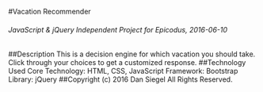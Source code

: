 #Vacation Recommender
###### JavaScript & jQuery Independent Project for Epicodus, 2016-06-10
##Description
This is a decision engine for which vacation you should take. Click through your choices to get a customized response.
##Technology Used
Core Technology: HTML, CSS, JavaScript
Framework: Bootstrap
Library: jQuery
##Copyright (c) 2016 Dan Siegel All Rights Reserved.
